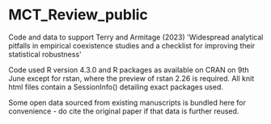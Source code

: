 # MCT_Review_public
 Code and data to support Terry and Armitage (2023) 'Widespread analytical pitfalls in empirical coexistence studies and a checklist for improving their statistical robustness'


Code used R version 4.3.0 and R packages as available on CRAN on 9th June except for rstan, where the preview of rstan 2.26 is required. All knit html files contain a SessionInfo() detailing exact packages used. 

Some open data sourced from existing manuscripts is bundled here for convenience - do cite the original paper if that data is further reused. 
